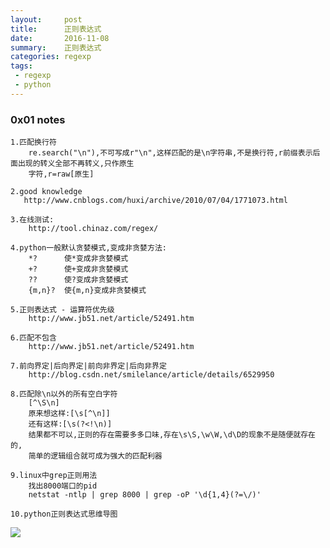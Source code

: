 ```yaml
---
layout:     post
title:      正则表达式
date:       2016-11-08
summary:    正则表达式
categories: regexp
tags:
 - regexp
 - python
---
```


### 0x01 notes

```
1.匹配换行符
	re.search("\n"),不可写成r"\n",这样匹配的是\n字符串,不是换行符,r前缀表示后面出现的转义全部不再转义,只作原生
	字符,r=raw[原生]

2.good knowledge
   http://www.cnblogs.com/huxi/archive/2010/07/04/1771073.html

3.在线测试:
	http://tool.chinaz.com/regex/

4.python一般默认贪婪模式,变成非贪婪方法:
	*?      使*变成非贪婪模式
	+?      使+变成非贪婪模式
	??      使?变成非贪婪模式
	{m,n}?  使{m,n}变成非贪婪模式

5.正则表达式 - 运算符优先级
	http://www.jb51.net/article/52491.htm

6.匹配不包含
	http://www.jb51.net/article/52491.htm

7.前向界定|后向界定|前向非界定|后向非界定
	http://blog.csdn.net/smilelance/article/details/6529950

8.匹配除\n以外的所有空白字符
 	[^\S\n]
	原来想这样:[\s[^\n]]
 	还有这样:[\s(?<!\n)]
 	结果都不可以,正则的存在需要多多口味,存在\s\S,\w\W,\d\D的现象不是随便就存在的,
	简单的逻辑组合就可成为强大的匹配利器

9.linux中grep正则用法
	找出8000端口的pid
	netstat -ntlp | grep 8000 | grep -oP '\d{1,4}(?=\/)'

10.python正则表达式思维导图
```

<img src="https://raw.githubusercontent.com/3xp10it/Mind-Map/master/python%E6%AD%A3%E5%88%99%E8%A1%A8%E8%BE%BE%E5%BC%8F.png">
